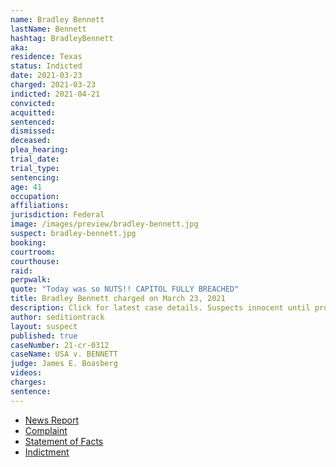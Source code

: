 ```yaml
---
name: Bradley Bennett
lastName: Bennett
hashtag: BradleyBennett
aka:
residence: Texas
status: Indicted
date: 2021-03-23
charged: 2021-03-23
indicted: 2021-04-21
convicted:
acquitted:
sentenced:
dismissed:
deceased:
plea_hearing:
trial_date:
trial_type:
sentencing:
age: 41
occupation:
affiliations:
jurisdiction: Federal
image: /images/preview/bradley-bennett.jpg
suspect: bradley-bennett.jpg
booking:
courtroom:
courthouse:
raid:
perpwalk:
quote: "Today was so NUTS!! CAPITOL FULLY BREACHED"
title: Bradley Bennett charged on March 23, 2021
description: Click for latest case details. Suspects innocent until proven guilty.
author: seditiontrack
layout: suspect
published: true
caseNumber: 21-cr-0312
caseName: USA v. BENNETT
judge: James E. Boasberg
videos:
charges:
sentence:
---
```

- [News Report](https://www.houstonpublicmedia.org/articles/news/criminal-justice/2021/03/30/394724/texas-lifestyle-coach-and-her-boyfriend-arrested-for-joining-capitol-insurrection-fbi-says/)
- [Complaint](https://www.justice.gov/usao-dc/case-multi-defendant/file/1386551/download)
- [Statement of Facts](https://www.justice.gov/usao-dc/case-multi-defendant/file/1386556/download)
- [Indictment](https://www.justice.gov/usao-dc/case-multi-defendant/file/1389451/download)
